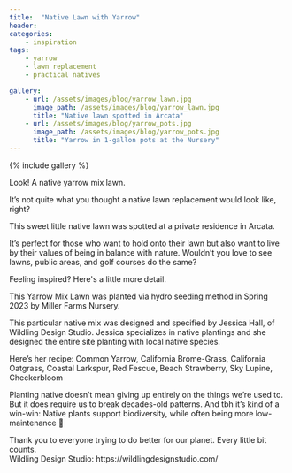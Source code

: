 ```yaml
---
title:  "Native Lawn with Yarrow"
header:
categories:
    - inspiration 
tags:
    - yarrow
    - lawn replacement
    - practical natives

gallery:
    - url: /assets/images/blog/yarrow_lawn.jpg
      image_path: /assets/images/blog/yarrow_lawn.jpg
      title: "Native lawn spotted in Arcata"
    - url: /assets/images/blog/yarrow_pots.jpg
      image_path: /assets/images/blog/yarrow_pots.jpg
      title: "Yarrow in 1-gallon pots at the Nursery"
---
```

{% include gallery %}

<p>
Look! A native yarrow mix lawn.
</p>
<p>
It’s not quite what you thought a native lawn replacement would look like, right?
</p>
<p>
This sweet little native lawn was spotted at a private residence in Arcata.
</p>
<p>
It’s perfect for those who want to hold onto their lawn but also want to live by their values of being in balance with nature. Wouldn’t you love to see lawns, public areas, and golf courses do the same?
</p>
<p>
Feeling inspired? Here's a little more detail.
</p>
<p>
This Yarrow Mix Lawn was planted via hydro seeding method in Spring 2023 by Miller Farms Nursery.
</p>
This particular native mix was designed and specified by Jessica Hall, of Wildling Design Studio.
Jessica specializes in native plantings and she designed the entire site planting with local native species.
<p>
Here’s her recipe:
Common Yarrow, California Brome-Grass, California Oatgrass, Coastal Larkspur, Red Fescue, Beach Strawberry, Sky Lupine, Checkerbloom
</p>
<p>Planting native doesn’t mean giving up entirely on the things we’re used to.
But it does require us to break decades-old patterns. And tbh it’s kind of a win-win: Native plants support biodiversity, while often being more low-maintenance 🥰
</p>
Thank you to everyone trying to do better for our planet. Every little bit counts.
<br/>Wildling Design Studio: https://wildlingdesignstudio.com/
